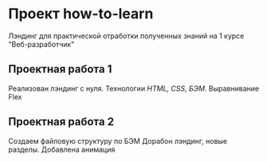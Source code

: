 # Проект how-to-learn
Лэндинг для практической отработки полученных знаний на 1 курсе "Веб-разработчик"

## Проектная работа 1
Реализован лэндинг с нуля.
Технологии *HTML, CSS, БЭМ*.
Выравнивание Flex

## Проектная работа 2
Создаем файловую структуру по БЭМ
Дорабон лэндинг, новые разделы.
Добавлена анимация
